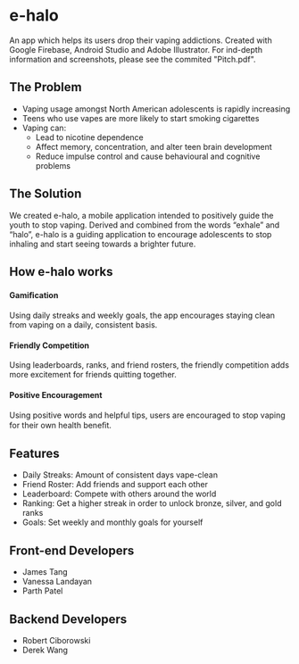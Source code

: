 # e-halo
An app which helps its users drop their vaping addictions. Created with Google Firebase, Android Studio and Adobe Illustrator. For ind-depth information and screenshots, please see the commited "Pitch.pdf".

## The Problem
* Vaping usage amongst North American adolescents is rapidly increasing 
* Teens who use vapes are more likely to start smoking cigarettes 
* Vaping can: 
  * Lead to nicotine dependence
  * Affect memory, concentration, and alter teen brain development 
  * Reduce impulse control and cause behavioural and cognitive problems
  
## The Solution
We created e-halo, a mobile application intended to positively guide the youth to stop vaping. Derived and combined from the words “exhale” and “halo”, e-halo is a guiding application to encourage adolescents to stop inhaling and start seeing towards a brighter future.

## How e-halo works
#### Gamiﬁcation
Using daily streaks and weekly goals, the app encourages staying clean from vaping on a daily, consistent basis.
#### Friendly Competition
Using leaderboards, ranks, and friend rosters, the friendly competition adds more excitement for friends quitting together.
#### Positive Encouragement
Using positive words and helpful tips, users are encouraged to stop vaping for their own health beneﬁt.

## Features
* Daily Streaks: Amount of consistent days vape-clean
* Friend Roster: Add friends and support each other
* Leaderboard: Compete with others around the world
* Ranking: Get a higher streak in order to unlock bronze, silver, and gold ranks
* Goals: Set weekly and monthly goals for yourself

## Front-end Developers
- James Tang
- Vanessa Landayan
- Parth Patel

## Backend Developers
- Robert Ciborowski
- Derek Wang
